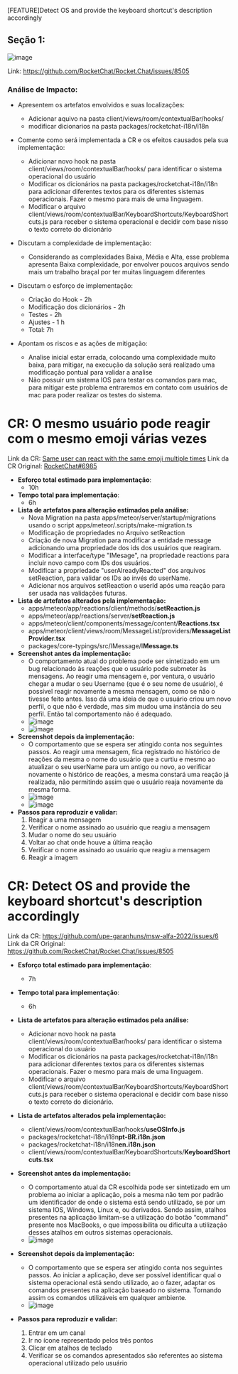 [FEATURE]Detect OS and provide the keyboard shortcut's description accordingly

## Seção 1:
![image](https://user-images.githubusercontent.com/55411281/224193496-d5034908-ec96-49ed-a0dd-1e80c3cc90ac.png)

Link: https://github.com/RocketChat/Rocket.Chat/issues/8505



### Análise de Impacto:
- Apresentem os artefatos envolvidos e suas localizações: 

  - Adicionar aquivo na pasta client/views/room/contextualBar/hooks/
  - modificar dicionarios na pasta packages/rocketchat-i18n/i18n

- Comente como será implementada a CR e os efeitos causados pela sua implementação:

    - Adicionar novo hook na pasta client/views/room/contextualBar/hooks/ para identificar o sistema operacional do usuário
    - Modificar os dicionários na pasta packages/rocketchat-i18n/i18n para adicionar diferentes textos para os diferentes sistemas operacionais. Fazer o mesmo para mais de uma linguagem.
    - Modificar o arquivo client/views/room/contextualBar/KeyboardShortcuts/KeyboardShortcuts.js para receber o sistema operacional e decidir com base nisso o texto correto do dicionário

- Discutam a complexidade de implementação:
  -  Considerando as complexidades Baixa, Média e Alta, esse problema apresenta Baixa complexidade, por envolver poucos arquivos sendo mais um trabalho braçal por ter muitas linguagem diferentes

- Discutam o esforço de implementação:

   - Criação do Hook - 2h 
   - Modificação dos dicionários - 2h
   - Testes - 2h
   - Ajustes - 1 h
  - Total: 7h

- Apontam os riscos e as ações de mitigação:
  - Analise inicial estar errada, colocando uma complexidade muito baixa, para mitigar, na execução da solução será realizado uma modificação pontual para validar a analise
  - Não possuir um sistema IOS para testar os comandos para mac, para mitigar este problema entraremos em contato com usuários de mac para poder realizar os testes do sistema.
 
# CR: O mesmo usuário pode reagir com o mesmo emoji várias vezes


Link da CR: [Same user can react with the same emoji multiple times](https://github.com/upe-garanhuns/msw-alfa-2022/issues/7)
Link da CR Original: [RocketChat#6985](https://github.com/RocketChat/Rocket.Chat/issues/6985)

  * **Esforço total estimado para implementação**:
     * 10h
  * **Tempo total para implementação**:
     * 6h
  * **Lista de artefatos para alteração estimados pela análise:**
    *  Nova Migration na pasta apps/meteor/server/startup/migrations usando o script apps/meteor/.scripts/make-migration.ts
    * Modificação de propriedades no Arquivo setReaction
    * Criação de nova Migration para modificar a entidade message adicionando uma propriedade dos ids dos usuários que reagiram.
    * Modificar a interface/type "IMesage", na propriedade reactions para incluir novo campo com IDs dos usuários.
    * Modificar a propriedade "userAlreadyReacted" dos arquivos setReaction, para validar os IDs ao invés do userName.
    * Adicionar nos arquivos setReaction o userId após uma reação para ser usada nas validações futuras.
  * **Lista de artefatos alterados pela implementação:**
    * apps/meteor/app/reactions/client/methods/**setReaction.js**
    * apps/meteor/app/reactions/server/**setReaction.js**
    * apps/meteor/client/components/message/content/**Reactions.tsx**
    * apps/meteor/client/views/room/MessageList/providers/**MessageListProvider.tsx**
    * packages/core-typings/src/IMessage/I**Message.ts**
  * **Screenshot antes da implementação:** 
    * O comportamento atual do problema pode ser sintetizado em um bug relacionado às reações que o usuário pode submeter às mensagens. Ao reagir uma mensagem e, por ventura, o usuário chegar a mudar o seu Username (que é o seu nome de usuário), é possível reagir novamente a mesma mensagem, como se não o tivesse feito antes. Isso dá uma ideia de que o usuário criou um novo perfil, o que não é verdade, mas sim mudou uma instância do seu perfil. Então tal comportamento não é adequado.
    * ![image](https://user-images.githubusercontent.com/92036392/234154731-f60122ec-d5f9-46ee-8433-7f5614bff533.png)
    * ![image](https://user-images.githubusercontent.com/92036392/234154829-b922314a-e7b7-49b0-a7b7-699194069e94.png)
  * **Screenshot depois da implementação:** 
    * O comportamento que se espera ser atingido conta nos seguintes passos. Ao reagir uma mensagem, fica registrado no histórico de reações da mesma o nome do usuário que a curtiu e mesmo ao atualizar o seu userName para um antigo ou novo, ao verificar novamente o histórico de reações, a mesma constará uma reação já realizada, não permitindo assim que o usuário reaja novamente da mesma forma.
    * ![image](https://user-images.githubusercontent.com/92036392/234155114-6c3a6780-2f3a-49b9-9f33-20e8227f9242.png)
    *  ![image](https://user-images.githubusercontent.com/92036392/234154994-d4ea67ab-ef32-45d1-add9-5a713a1e3389.png)
  * **Passos para reproduzir e validar:**
    1. Reagir a uma mensagem
    2. Verificar o nome assinado ao usuário que reagiu a mensagem
    3. Mudar o nome do seu usuário
    4. Voltar ao chat onde houve a última reação
    5. Verificar o nome assinado ao usuário que reagiu a mensagem
    6. Reagir a imagem
    
    
# CR: Detect OS and provide the keyboard shortcut's description accordingly


Link da CR: https://github.com/upe-garanhuns/msw-alfa-2022/issues/6
Link da CR Original: https://github.com/RocketChat/Rocket.Chat/issues/8505

  * **Esforço total estimado para implementação**:
     * 7h
  * **Tempo total para implementação**:
     * 6h
  * **Lista de artefatos para alteração estimados pela análise:**
    * Adicionar novo hook na pasta client/views/room/contextualBar/hooks/ para identificar o sistema operacional do usuário
    * Modificar os dicionários na pasta packages/rocketchat-i18n/i18n para adicionar diferentes textos para os diferentes sistemas operacionais. Fazer o mesmo para mais de uma linguagem.
    * Modificar o arquivo client/views/room/contextualBar/KeyboardShortcuts/KeyboardShortcuts.js para receber o sistema operacional e decidir com base nisso o texto correto do dicionário.
 
  * **Lista de artefatos alterados pela implementação:**
    * client/views/room/contextualBar/hooks/**useOSInfo.js**
    * packages/rocketchat-i18n/i18n**pt-BR.i18n.json**
    * packages/rocketchat-i18n/i18n**en.i18n.json**
    * client/views/room/contextualBar/KeyboardShortcuts/**KeyboardShortcuts.tsx**
  
  * **Screenshot antes da implementação:** 
    * O comportamento atual da CR escolhida pode ser sintetizado em um problema ao iniciar a aplicação, pois a mesma não tem por padrão um identificador de onde o sistema está sendo utilizado, se por um sistema IOS, Windows, Linux e, ou derivados. Sendo assim, atalhos presentes na aplicação limitam-se a utilização do botão “command” presente nos MacBooks, o que impossibilita ou dificulta a utilização desses atalhos em outros sistemas operacionais.
    * ![image](https://user-images.githubusercontent.com/55411281/234161166-fe13f8de-61bd-486e-a914-2fcfd429643c.png)

  * **Screenshot depois da implementação:** 
    * O comportamento que se espera ser atingido conta nos seguintes passos. Ao iniciar a aplicação, deve ser possível identificar qual o sistema operacional está sendo utilizado, ao o fazer, adaptar os comandos presentes na aplicação baseado no sistema. Tornando assim os comandos utilizáveis em qualquer ambiente.
    * ![image](https://user-images.githubusercontent.com/55411281/234161125-19d35e93-e057-4d27-b01b-f4355af01312.png)

  * **Passos para reproduzir e validar:**
    1. Entrar em um canal 
    2. Ir no ícone representado pelos três pontos  
    3. Clicar em atalhos de teclado 
    4. Verificar se os comandos apresentados são referentes ao sistema operacional utilizado pelo usuário



